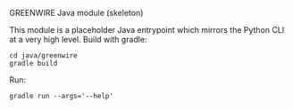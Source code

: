 GREENWIRE Java module (skeleton)

This module is a placeholder Java entrypoint which mirrors the Python CLI at a very high level.
Build with gradle:

    cd java/greenwire
    gradle build

Run:

    gradle run --args='--help'
